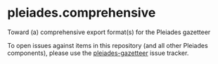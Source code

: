 # pleiades.comprehensive
Toward (a) comprehensive export format(s) for the Pleiades gazetteer

To open issues against items in this repository (and all other Pleiades components), please use the [pleiades-gazetteer](https://github.com/isawnyu/pleiades-gazetteer) issue tracker.
